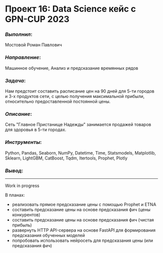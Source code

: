 # Проект 16: Data Science кейс с GPN-CUP 2023

### *Выполнил*:
Мостовой Роман Павлович

### *Направление*: 
Машинное обучение, Анализ и предсказание времянных рядов

### *Задача*: 
Нам предстоит составить расписание цен на 90 дней для 5-ти городов и 3-х продуктов сети, с целью получения максимальной прибыли, относительно предоставленной постоянной цены.

### *Описание*:
Сеть "Главное Пристанище Надежды" занимается продажей товаров для здоровья в 5-ти городах.

### *Инструменты*: 
Python, Pandas, Seaborn, NumPy, Datetime, Time, Statsmodels, Matplotlib, Sklearn, LightGBM, CatBoost, Tqdm, Itertools, Prophet, Plotly

### *Вывод*:

____________ 
Work in progress

В планах:
- реализовать прямое предсказание цены с помощью Prophet и ETNA
- составить предсказание цены на основе предсказания фич (цены конкурентов)
- составить предсказание цены на основе предсказания фич (чистая прибыль)
- развернуть HTTP API-сервера на основе FastAPI для формирования предсказания обученных моделей
- попробовать использовать нейросеть для предсказания цены (или предсказания фич)
